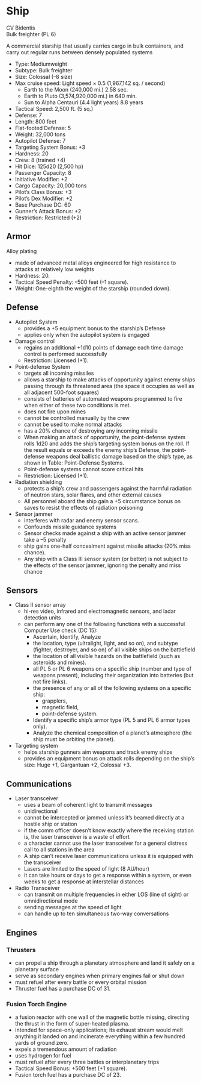 # Ship

CV Bidentis  
Bulk freighter (PL 6)

A commercial starship that usually carries cargo in bulk containers, and carry out regular runs between densely populated systems

- Type: Mediumweight   
- Subtype: Bulk freighter   
- Size: Colossal (–8 size)
- Max cruise speed: Light speed × 0.5  (1,967,142 sq. / second)
  - Earth to the Moon (240,000 mi.) 2.58 sec.
  - Earth to Pluto (3,574,920,000 mi.) in 640 min.
  - Sun to Alpha Centauri (4.4 light years) 8.8 years
- Tactical Speed: 2,500 ft. (5 sq.)
- Defense: 7  
- Length: 800 feet
- Flat-footed Defense: 5  
- Weight: 32,000 tons
- Autopilot Defense: 7  
- Targeting System Bonus: +3
- Hardness: 20  
- Crew: 8 (trained +4)
- Hit Dice: 125d20 (2,500 hp) 
- Passenger Capacity: 8
- Initiative Modifier: +2 
- Cargo Capacity: 20,000 tons
- Pilot’s Class Bonus: +3 
- Pilot’s Dex Modifier: +2  
- Base Purchase DC: 60
- Gunner’s Attack Bonus: +2 
- Restriction: Restricted (+2)


## Armor

Alloy plating
  - made of advanced metal alloys engineered for high resistance to attacks at relatively low weights
  - Hardness: 20.
  - Tactical Speed Penalty: –500 feet (–1 square).
  - Weight: One-eighth the weight of the starship (rounded down).


## Defense

- Autopilot System
  - provides a +5 equipment bonus to the starship’s Defense 
  - applies only when the autopilot system is engaged
- Damage control
  - regains an additional +1d10 points of damage each time damage control is performed successfully
  - Restriction: Licensed (+1).
- Point-defense System
  - targets all incoming missiles
  - allows a starship to make attacks of opportunity against enemy ships passing through its threatened area (the space it occupies as well as all adjacent 500-foot squares)
  - consists of batteries of automated weapons programmed to fire when either of these two conditions is met.
  - does not fire upon mines
  - cannot be controlled manually by the crew
  - cannot be used to make normal attacks
  - has a 20% chance of destroying any incoming missile
  - When making an attack of opportunity, the point-defense system rolls 1d20 and adds the ship’s targeting system bonus on the roll. If the result equals or exceeds the enemy ship’s Defense, the point-defense weapons deal ballistic damage based on the ship’s type, as shown in Table: Point-Defense Systems. 
  - Point-defense systems cannot score critical hits
  - Restriction: Licensed (+1).
- Radiation shielding
  - protects a ship’s crew and passengers against the harmful radiation of neutron stars, solar flares, and other external causes
  - All personnel aboard the ship gain a +5 circumstance bonus on saves to resist the effects of radiation poisoning
- Sensor jammer
  - interferes with radar and enemy sensor scans. 
  - Confounds missile guidance systems
  - Sensor checks made against a ship with an active sensor jammer take a –5 penalty
  - ship gains one-half concealment against missile attacks (20% miss chance).
  - Any ship with a Class III sensor system (or better) is not subject to the effects of the sensor jammer, ignoring the penalty and miss chance


## Sensors

- Class II sensor array
  - hi-res video, infrared and electromagnetic sensors, and ladar detection units
  - can perform any one of the following functions with a successful Computer Use check (DC 15):
    - Ascertain, Identify, Analyze
    - the location, type (ultralight, light, and so on), and subtype (fighter, destroyer, and so on) of all visible ships on the battlefield
    - the location of all visible hazards on the battlefield (such as asteroids and mines).
    - all PL 5 or PL 6 weapons on a specific ship (number and type of weapons present), including their organization into batteries (but not fire links).
    - the presence of any or all of the following systems on a specific ship: 
      - grapplers, 
      - magnetic field, 
      - point-defense system.
    - Identify a specific ship’s armor type (PL 5 and PL 6 armor types only).
    - Analyze the chemical composition of a planet’s atmosphere (the ship must be orbiting the planet).
- Targeting system
  - helps starship gunners aim weapons and track enemy ships
  - provides an equipment bonus on attack rolls depending on the ship’s size: Huge +1, Gargantuan +2, Colossal +3.

## Communications

- Laser transceiver
  - uses a beam of coherent light to transmit messages
  - unidirectional
  - cannot be intercepted or jammed unless it’s beamed directly at a hostile ship or station
  - if the comm officer doesn’t know exactly where the receiving station is, the laser transceiver is a waste of effort
  - a character cannot use the laser transceiver for a general distress call to all stations in the area
  - A ship can’t receive laser communications unless it is equipped with the transceiver
  - Lasers are limited to the speed of light (8 AU/hour)
  - it can take hours or days to get a response within a system, or even weeks to get a response at interstellar distances
- Radio Transceiver
  - can transmit on multiple frequencies in either LOS (line of sight) or omnidirectional mode
  - sending messages at the speed of light
  - can handle up to ten simultaneous two-way conversations


## Engines

### Thrusters

- can propel a ship through a planetary atmosphere and land it safely on a planetary surface
- serve as secondary engines when primary engines fail or shut down
- must refuel after every battle or every orbital mission
- Thruster fuel has a purchase DC of 31.

### Fusion Torch Engine

- a fusion reactor with one wall of the magnetic bottle missing, directing the thrust in the form of super-heated plasma. 
- intended for space-only applications; its exhaust stream would melt anything it landed on and incinerate everything within a few hundred yards of ground zero.
- expels a tremendous amount of radiation
- uses hydrogen for fuel
- must refuel after every three battles or interplanetary trips
- Tactical Speed Bonus: +500 feet (+1 square).
-  Fusion torch fuel has a purchase DC of 23.
